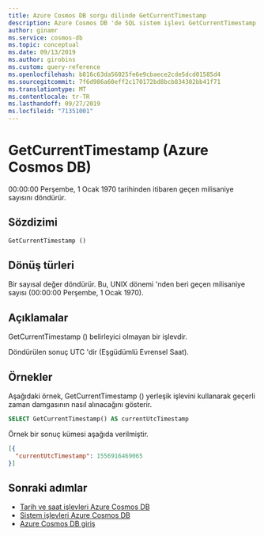 ```yaml
---
title: Azure Cosmos DB sorgu dilinde GetCurrentTimestamp
description: Azure Cosmos DB 'de SQL sistem işlevi GetCurrentTimestamp hakkında bilgi edinin.
author: ginamr
ms.service: cosmos-db
ms.topic: conceptual
ms.date: 09/13/2019
ms.author: girobins
ms.custom: query-reference
ms.openlocfilehash: b816c63da56025fe6e9cbaece2cde5dcd01585d4
ms.sourcegitcommit: 7f6d986a60eff2c170172bd8bcb834302bb41f71
ms.translationtype: MT
ms.contentlocale: tr-TR
ms.lasthandoff: 09/27/2019
ms.locfileid: "71351001"
---
```

# <a name="getcurrenttimestamp-azure-cosmos-db"></a>GetCurrentTimestamp (Azure Cosmos DB)
 00:00:00 Perşembe, 1 Ocak 1970 tarihinden itibaren geçen milisaniye sayısını döndürür. 
  
## <a name="syntax"></a>Sözdizimi
  
```sql
GetCurrentTimestamp ()  
```  
  
## <a name="return-types"></a>Dönüş türleri
  
  Bir sayısal değer döndürür. Bu, UNIX dönemi 'nden beri geçen milisaniye sayısı (00:00:00 Perşembe, 1 Ocak 1970).

## <a name="remarks"></a>Açıklamalar

  GetCurrentTimestamp () belirleyici olmayan bir işlevdir.
  
  Döndürülen sonuç UTC 'dir (Eşgüdümlü Evrensel Saat).

## <a name="examples"></a>Örnekler
  
  Aşağıdaki örnek, GetCurrentTimestamp () yerleşik işlevini kullanarak geçerli zaman damgasının nasıl alınacağını gösterir.
  
```sql
SELECT GetCurrentTimestamp() AS currentUtcTimestamp
```  
  
 Örnek bir sonuç kümesi aşağıda verilmiştir.
  
```json
[{
  "currentUtcTimestamp": 1556916469065
}]  
```

## <a name="next-steps"></a>Sonraki adımlar

- [Tarih ve saat işlevleri Azure Cosmos DB](sql-query-date-time-functions.md)
- [Sistem işlevleri Azure Cosmos DB](sql-query-system-functions.md)
- [Azure Cosmos DB giriş](introduction.md)
